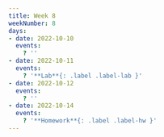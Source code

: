 ```yaml
---
title: Week 8
weekNumber: 8
days:
- date: 2022-10-10
  events:
    ? ''
- date: 2022-10-11
  events:
    ? '**Lab**{: .label .label-lab }'
- date: 2022-10-12
  events:
    ? ''
- date: 2022-10-14
  events:
    ? '**Homework**{: .label .label-hw }'
---
```

